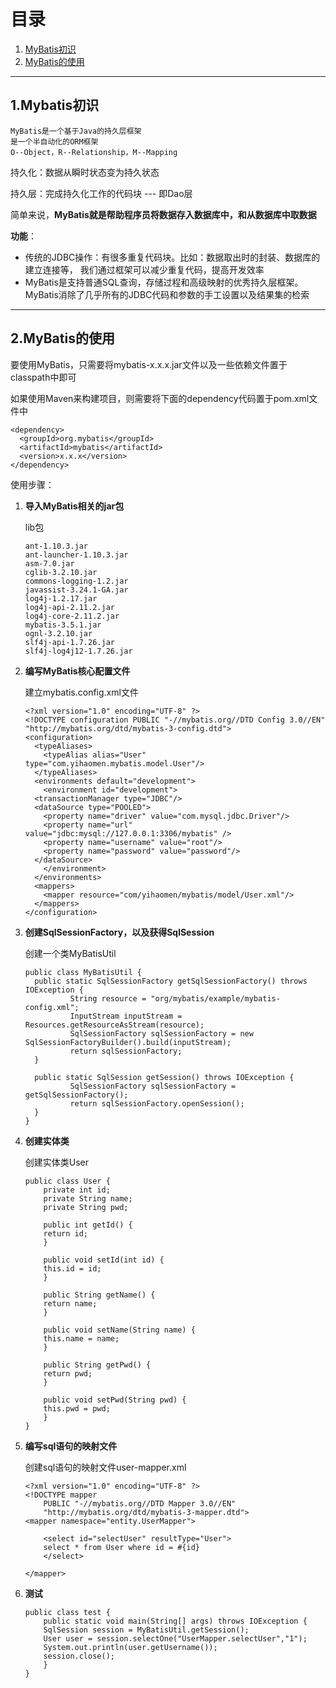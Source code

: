 # 目录

1. [MyBatis初识](#1mybatis初识)
2. [MyBatis的使用](#2mybatis的使用)

---

## 1.Mybatis初识
    MyBatis是一个基于Java的持久层框架
    是一个半自动化的ORM框架
    O--Object，R--Relationship，M--Mapping

持久化：数据从瞬时状态变为持久状态

持久层：完成持久化工作的代码块 --- 即Dao层

简单来说，**MyBatis就是帮助程序员将数据存入数据库中，和从数据库中取数据**

**功能**：
  - 传统的JDBC操作：有很多重复代码块。比如：数据取出时的封装、数据库的建立连接等，
我们通过框架可以减少重复代码，提高开发效率
  - MyBatis是支持普通SQL查询，存储过程和高级映射的优秀持久层框架。MyBatis消除了几乎所有的JDBC代码和参数的手工设置以及结果集的检索
  
---
  
## 2.MyBatis的使用

要使用MyBatis，只需要将mybatis-x.x.x.jar文件以及一些依赖文件置于classpath中即可

如果使用Maven来构建项目，则需要将下面的dependency代码置于pom.xml文件中
```
<dependency>
  <groupId>org.mybatis</groupId>
  <artifactId>mybatis</artifactId>
  <version>x.x.x</version>
</dependency>
```

使用步骤：

  1. **导入MyBatis相关的jar包**
  
	  lib包
	  ```
	  ant-1.10.3.jar
	  ant-launcher-1.10.3.jar
	  asm-7.0.jar
	  cglib-3.2.10.jar
	  commons-logging-1.2.jar
	  javassist-3.24.1-GA.jar
	  log4j-1.2.17.jar
	  log4j-api-2.11.2.jar
	  log4j-core-2.11.2.jar
	  mybatis-3.5.1.jar
	  ognl-3.2.10.jar
	  slf4j-api-1.7.26.jar
	  slf4j-log4j12-1.7.26.jar
	  ```
  
  2. **编写MyBatis核心配置文件**
  
	  建立mybatis.config.xml文件
	  ```
	  <?xml version="1.0" encoding="UTF-8" ?>
	  <!DOCTYPE configuration PUBLIC "-//mybatis.org//DTD Config 3.0//EN"
	  "http://mybatis.org/dtd/mybatis-3-config.dtd">
	  <configuration>
	    <typeAliases>
	      <typeAlias alias="User" type="com.yihaomen.mybatis.model.User"/>
	    </typeAliases>
	    <environments default="development">
	      <environment id="development">
		<transactionManager type="JDBC"/>
		<dataSource type="POOLED">
		  <property name="driver" value="com.mysql.jdbc.Driver"/>
		  <property name="url" value="jdbc:mysql://127.0.0.1:3306/mybatis" />
		  <property name="username" value="root"/>
		  <property name="password" value="password"/>
		</dataSource>
	      </environment>
	    </environments>
	    <mappers>
	      <mapper resource="com/yihaomen/mybatis/model/User.xml"/>
	    </mappers>
	  </configuration>
	  ```
  
  3. **创建SqlSessionFactory，以及获得SqlSession**
  
	  创建一个类MyBatisUtil
	  ```
	  public class MyBatisUtil {
		public static SqlSessionFactory getSqlSessionFactory() throws IOException {
				String resource = "org/mybatis/example/mybatis-config.xml";
				InputStream inputStream = Resources.getResourceAsStream(resource);
				SqlSessionFactory sqlSessionFactory = new SqlSessionFactoryBuilder().build(inputStream);
				return sqlSessionFactory;
		}

		public static SqlSession getSession() throws IOException {
				SqlSessionFactory sqlSessionFactory = getSqlSessionFactory();
				return sqlSessionFactory.openSession();
		}
	  }
	  ```
  
  4. **创建实体类**
  
	  创建实体类User
	  ```
	  public class User {
	      private int id;
	      private String name;
	      private String pwd;

	      public int getId() {
		  return id;
	      }

	      public void setId(int id) {
		  this.id = id;
	      }

	      public String getName() {
		  return name;
	      }

	      public void setName(String name) {
		  this.name = name;
	      }

	      public String getPwd() {
		  return pwd;
	      }

	      public void setPwd(String pwd) {
		  this.pwd = pwd;
	      }
	  }
	  ```
  
  5. **编写sql语句的映射文件**
  
  	  创建sql语句的映射文件user-mapper.xml
	  ```
	  <?xml version="1.0" encoding="UTF-8" ?>
	  <!DOCTYPE mapper
		  PUBLIC "-//mybatis.org//DTD Mapper 3.0//EN"
		  "http://mybatis.org/dtd/mybatis-3-mapper.dtd">
	  <mapper namespace="entity.UserMapper">

	      <select id="selectUser" resultType="User">
	      select * from User where id = #{id}
	      </select>

	  </mapper>
	  ```
  
  6. **测试**
	  ```
	  public class test {
	      public static void main(String[] args) throws IOException {
		  SqlSession session = MyBatisUtil.getSession();
		  User user = session.selectOne("UserMapper.selectUser","1");
		  System.out.println(user.getUsername());
		  session.close();
	      }
	  }
	  ```
  
